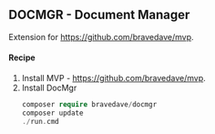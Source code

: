 ## DOCMGR - Document Manager

Extension for https://github.com/bravedave/mvp.

#### Recipe

1. Install MVP - https://github.com/bravedave/mvp.
2. Install DocMgr
   ```php
   composer require bravedave/docmgr
   composer update
   ./run.cmd
   ```

